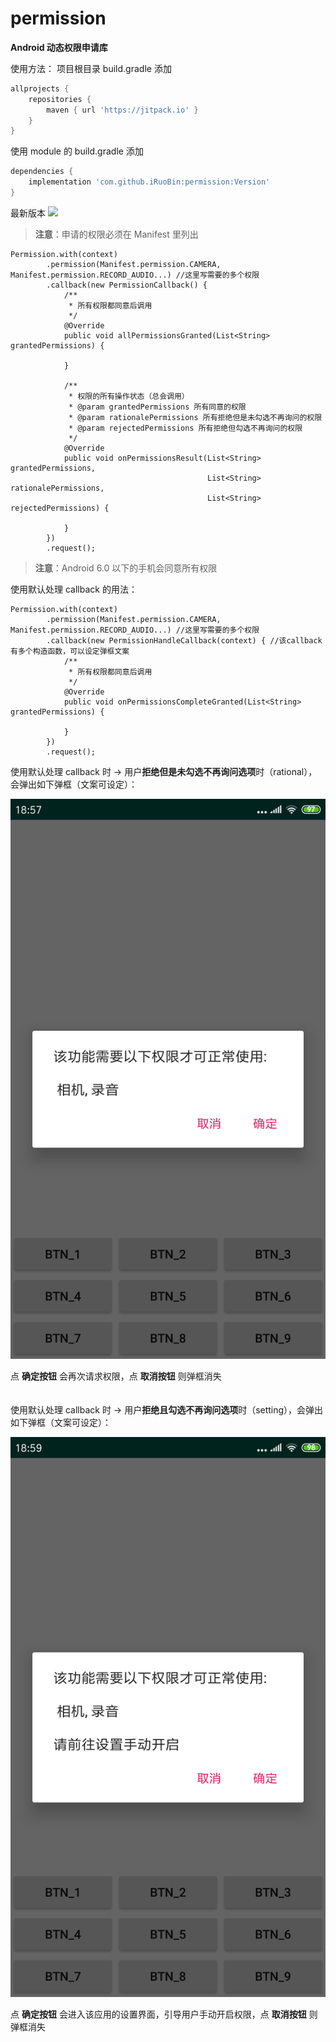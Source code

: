 # permission
**Android 动态权限申请库**

使用方法：
项目根目录 build.gradle 添加
```groovy
allprojects {
    repositories {
        maven { url 'https://jitpack.io' }
    }
}
```

使用 module 的 build.gradle 添加
```groovy
dependencies {
    implementation 'com.github.iRuoBin:permission:Version'
}
```
最新版本 [![](https://jitpack.io/v/iRuoBin/permission.svg)](https://jitpack.io/#iRuoBin/permission)
</br>
> **注意**：申请的权限必须在 Manifest 里列出

```
Permission.with(context)
        .permission(Manifest.permission.CAMERA, Manifest.permission.RECORD_AUDIO...) //这里写需要的多个权限
        .callback(new PermissionCallback() {
            /**
             * 所有权限都同意后调用
             */
            @Override
            public void allPermissionsGranted(List<String> grantedPermissions) {
                
            }

            /**
             * 权限的所有操作状态（总会调用）
             * @param grantedPermissions 所有同意的权限
             * @param rationalePermissions 所有拒绝但是未勾选不再询问的权限
             * @param rejectedPermissions 所有拒绝但勾选不再询问的权限
             */
            @Override
            public void onPermissionsResult(List<String> grantedPermissions, 
                                            List<String> rationalePermissions, 
                                            List<String> rejectedPermissions) {
                
            }
        })
        .request();
```
> **注意**：Android 6.0 以下的手机会同意所有权限

使用默认处理 callback 的用法：
```
Permission.with(context)
        .permission(Manifest.permission.CAMERA, Manifest.permission.RECORD_AUDIO...) //这里写需要的多个权限
        .callback(new PermissionHandleCallback(context) { //该callback有多个构造函数，可以设定弹框文案
            /**
             * 所有权限都同意后调用
             */
            @Override
            public void onPermissionsCompleteGranted(List<String> grantedPermissions) {

            }
        })
        .request();
```
使用默认处理 callback 时 -> 用户**拒绝但是未勾选不再询问选项**时（rational），会弹出如下弹框（文案可设定）：

![rational](/screenshots/rational.png)</br>

点 **确定按钮** 会再次请求权限，点 **取消按钮** 则弹框消失
</br></br></br>
使用默认处理 callback 时 -> 用户**拒绝且勾选不再询问选项**时（setting），会弹出如下弹框（文案可设定）：

![rational](/screenshots/setting.png)</br>

点 **确定按钮** 会进入该应用的设置界面，引导用户手动开启权限，点 **取消按钮** 则弹框消失

